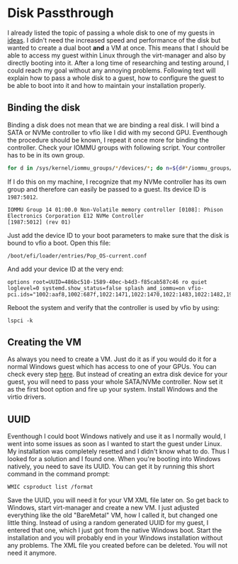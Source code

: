 # Disk Passthrough
I already listed the topic of passing a whole disk to one of my guests in [ideas](../../ideas.md). I didn't
need the increased speed and performance of the disk but wanted to create a dual boot **and** a VM at once. This
means that I should be able to access my guest within Linux through the virt-manager and also by directly booting
into it. After a long time of researching and testing around, I could reach my goal without any annoying
problems. Following text will explain how to pass a whole disk to a guest, how to configure the guest to be able
to boot into it and how to maintain your installation properly.
## Binding the disk
Binding a disk does not mean that we are binding a real disk. I will bind a SATA or NVMe controller to vfio like
I did with my second GPU. Eventhough the procedure should be known, I repeat it once more for binding the
controller. Check your IOMMU groups with following script. Your controller has to be in its own group.
```sh
for d in /sys/kernel/iommu_groups/*/devices/*; do n=${d#*/iommu_groups/*}; n=${n%%/*}; printf 'IOMMU Group %s ' "$n"; lspci -nns "${d##*/}"; done;
```
If I do this on my machine, I recognize that my NVMe controller has its own group and therefore can easily be
passed to a guest. Its device ID is ``1987:5012``.
```
IOMMU Group 14 01:00.0 Non-Volatile memory controller [0108]: Phison Electronics Corporation E12 NVMe Controller
[1987:5012] (rev 01)
```
Just add the device ID to your boot parameters to make sure that the disk is bound to vfio a boot. Open this file:
```
/boot/efi/loader/entries/Pop_OS-current.conf
```
And add your device ID at the very end:
```
options root=UUID=486bc510-1589-40ec-b4d3-f85cab587c46 ro quiet loglevel=0 systemd.show_status=false splash amd_iommu=on vfio-pci.ids="1002:aaf8,1002:687f,1022:1471,1022:1470,1022:1483,1022:1482,1987:5012"
```
Reboot the system and verify that the controller is used by vfio by using:
```
lspci -k
```

## Creating the VM
As always you need to create a VM. Just do it as if you would do it for a normal Windows guest which has access to
one of your GPUs. You can check every step [here](../first_try.md). But instead of creating an extra disk device
for your guest, you will need to pass your whole SATA/NVMe controller. Now set it as the first boot option and fire
up your system. Install Windows and the virtio drivers. 

## UUID
Eventhough I could boot Windows natively and use it as I normally would, I went into some issues as soon as I 
wanted to start the guest under Linux. My installation was completely resetted and I didn't know what to do.
Thus I looked for a solution and I found one. When you're booting into Windows natively, you need to save its UUID.
You can get it by running this short command in the command prompt:
```
WMIC csproduct list /format
```
Save the UUID, you will need it for your VM XML file later on. So get back to Windows, start virt-manager and create
a new VM. I just adjusted everything like the old "BareMetal" VM, how I called it, but changed one little thing.
Instead of using a random generated UUID for my guest, I entered that one, which I just got from the native
Windows boot. Start the installation and you will probably end in your Windows installation without any problems. 
The XML file you created before can be deleted. You will not need it anymore.